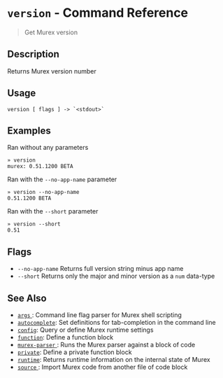 # `version` - Command Reference

> Get Murex version

## Description

Returns Murex version number

## Usage

    version [ flags ] -> `<stdout>`

## Examples

Ran without any parameters

    » version
    murex: 0.51.1200 BETA

Ran with the `--no-app-name` parameter

    » version --no-app-name
    0.51.1200 BETA

Ran with the `--short` parameter

    » version --short
    0.51

## Flags

- `--no-app-name`
  Returns full version string minus app name
- `--short`
  Returns only the major and minor version as a `num` data-type

## See Also

- [`args` ](../commands/args.md):
  Command line flag parser for Murex shell scripting
- [`autocomplete`](../commands/autocomplete.md):
  Set definitions for tab-completion in the command line
- [`config`](../commands/config.md):
  Query or define Murex runtime settings
- [`function`](../commands/function.md):
  Define a function block
- [`murex-parser` ](../commands/murex-parser.md):
  Runs the Murex parser against a block of code
- [`private`](../commands/private.md):
  Define a private function block
- [`runtime`](../commands/runtime.md):
  Returns runtime information on the internal state of Murex
- [`source` ](../commands/source.md):
  Import Murex code from another file of code block
